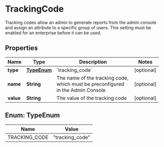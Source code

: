 

# TrackingCode

Tracking codes allow an admin to generate reports from the admin console and assign an attribute to a specific group of users. This setting must be enabled for an enterprise before it can be used.

## Properties

| Name | Type | Description | Notes |
|------------ | ------------- | ------------- | -------------|
|**type** | [**TypeEnum**](#TypeEnum) | &#x60;tracking_code&#x60; |  [optional] |
|**name** | **String** | The name of the tracking code, which must be preconfigured in the Admin Console |  [optional] |
|**value** | **String** | The value of the tracking code |  [optional] |



## Enum: TypeEnum

| Name | Value |
|---- | -----|
| TRACKING_CODE | &quot;tracking_code&quot; |



